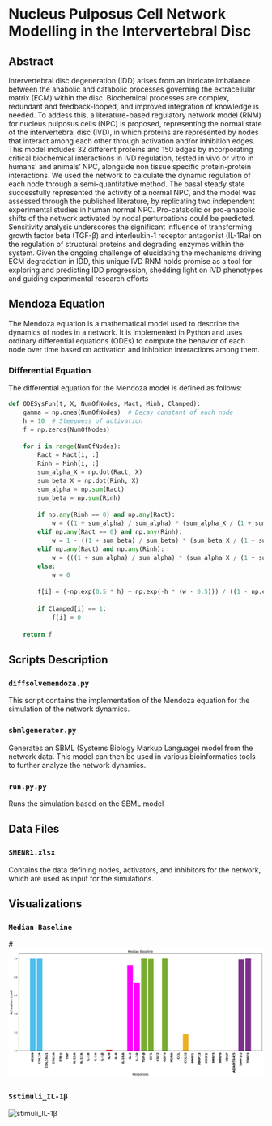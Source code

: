 # Nucleus Pulposus Cell Network Modelling in the Intervertebral Disc
## Abstract
Intervertebral disc degeneration (IDD) arises from an intricate imbalance between the anabolic and catabolic processes governing the extracellular matrix (ECM) within the disc. Biochemical processes are complex, redundant and feedback-looped, and improved integration of knowledge is needed. To addess this, a literature-based regulatory network model (RNM) for nucleus pulposus cells (NPC) is proposed, representing the normal state of the intervertebral disc (IVD), in which proteins are represented by nodes that interact among each other through activation and/or inhibition edges. This model includes 32 different proteins and 150 edges by incorporating critical biochemical interactions in IVD regulation, tested in vivo or vitro in humans’ and animals’ NPC, alongside non tissue specific protein-protein interactions. We used the network to calculate the dynamic regulation of each node  through a semi-quantitative method. The basal steady state successfully represented the activity of a normal NPC, and the model was assessed through the published literature, by replicating two independent experimental studies in human normal NPC. Pro-catabolic or pro-anabolic shifts of the network activated by nodal perturbations could be predicted. Sensitivity analysis underscores the significant influence of transforming growth factor beta (TGF-β) and interleukin-1 receptor antagonist (IL-1Ra) on the regulation of structural proteins and degrading enzymes within the system. Given the ongoing challenge of elucidating the mechanisms driving ECM degradation in IDD, this unique IVD RNM holds promise as a tool for exploring and predicting IDD progression, shedding light on IVD phenotypes and guiding experimental research efforts

## Mendoza Equation
The Mendoza equation is a mathematical model used to describe the dynamics of nodes in a network. It is implemented in Python and uses ordinary differential equations (ODEs) to compute the behavior of each node over time based on activation and inhibition interactions among them. 

### Differential Equation
The differential equation for the Mendoza model is defined as follows:

```python
def ODESysFun(t, X, NumOfNodes, Mact, Minh, Clamped):
    gamma = np.ones(NumOfNodes)  # Decay constant of each node
    h = 10  # Steepness of activation
    f = np.zeros(NumOfNodes)

    for i in range(NumOfNodes):
        Ract = Mact[i, :]
        Rinh = Minh[i, :]
        sum_alpha_X = np.dot(Ract, X)
        sum_beta_X = np.dot(Rinh, X)
        sum_alpha = np.sum(Ract)
        sum_beta = np.sum(Rinh)

        if np.any(Rinh == 0) and np.any(Ract):
            w = ((1 + sum_alpha) / sum_alpha) * (sum_alpha_X / (1 + sum_alpha_X))
        elif np.any(Ract == 0) and np.any(Rinh):
            w = 1 - ((1 + sum_beta) / sum_beta) * (sum_beta_X / (1 + sum_beta_X))
        elif np.any(Ract) and np.any(Rinh):
            w = (((1 + sum_alpha) / sum_alpha) * (sum_alpha_X / (1 + sum_alpha_X))) * (1 - ((1 + sum_beta) / sum_beta) * (sum_beta_X / (1 + sum_beta_X)))
        else:
            w = 0

        f[i] = (-np.exp(0.5 * h) + np.exp(-h * (w - 0.5))) / ((1 - np.exp(0.5 * h)) * (1 + np.exp(-h * (w - 0.5)))) - gamma[i] * X[i]
        
        if Clamped[i] == 1:
            f[i] = 0

    return f
```

## Scripts Description

### `diffsolvemendoza.py`
This script contains the implementation of the Mendoza equation for the simulation of the network dynamics.

### `sbmlgenerator.py`
Generates an SBML (Systems Biology Markup Language) model from the network data. This model can then be used in various bioinformatics tools to further analyze the network dynamics.

### `run.py.py`
Runs the simulation based on the SBML model

## Data Files

### `SMENR1.xlsx`
Contains the data defining nodes, activators, and inhibitors for the network, which are used as input for the simulations.

## Visualizations


### `Median Baseline`
#![Median Baseline](median_baseline.png)

### `Sstimuli_IL-1β`
![stimuli_IL-1β](stimuli_IL-1β.png)
